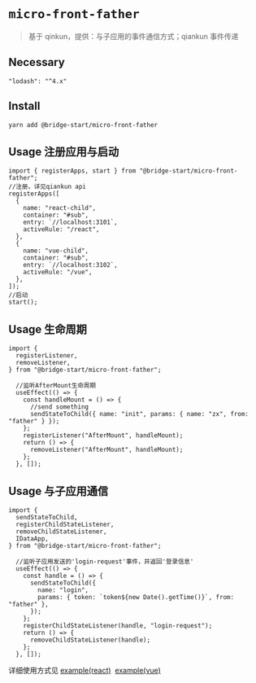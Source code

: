 # `micro-front-father`

> 基于 qinkun，提供：与子应用的事件通信方式；qiankun 事件传递

## Necessary

```$xslt
"lodash": "^4.x"
```

## Install

```
yarn add @bridge-start/micro-front-father
```

## Usage 注册应用与启动

```
import { registerApps, start } from "@bridge-start/micro-front-father";
//注册，详见qiankun api
registerApps([
  {
    name: "react-child",
    container: "#sub",
    entry: `//localhost:3101`,
    activeRule: "/react",
  },
  {
    name: "vue-child",
    container: "#sub",
    entry: `//localhost:3102`,
    activeRule: "/vue",
  },
]);
//启动
start();
```

## Usage 生命周期

```
import {
  registerListener,
  removeListener,
} from "@bridge-start/micro-front-father";

  //监听AfterMount生命周期
  useEffect(() => {
    const handleMount = () => {
      //send something
      sendStateToChild({ name: "init", params: { name: "zx", from: "father" } });
    };
    registerListener("AfterMount", handleMount);
    return () => {
      removeListener("AfterMount", handleMount);
    };
  }, []);

```

## Usage 与子应用通信

```
import {
  sendStateToChild,
  registerChildStateListener,
  removeChildStateListener,
  IDataApp,
} from "@bridge-start/micro-front-father";

  //监听子应用发送的'login-request'事件，并返回'登录信息'
  useEffect(() => {
    const handle = () => {
      sendStateToChild({
        name: "login",
        params: { token: `token${new Date().getTime()}`, from: "father" },
      });
    };
    registerChildStateListener(handle, "login-request");
    return () => {
      removeChildStateListener(handle);
    };
  }, []);
```

详细使用方式见 [example(react)](https://github.com/zxeryu/start/tree/master/example/micro-father)
&nbsp;[example(vue)](https://github.com/zxeryu/start/tree/master/example/micro-father-vue)

